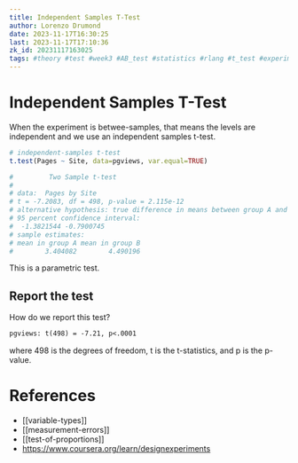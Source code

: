 ```yaml
---
title: Independent Samples T-Test
author: Lorenzo Drumond
date: 2023-11-17T16:30:25
last: 2023-11-17T17:10:36
zk_id: 20231117163025
tags: #theory #test #week3 #AB_test #statistics #rlang #t_test #experiment #coursera #design
---
```



# Independent Samples T-Test

When the experiment is betwee-samples, that means
the levels are independent and we use an independent
samples t-test.

```r
# independent-samples t-test
t.test(Pages ~ Site, data=pgviews, var.equal=TRUE)

#         Two Sample t-test
#
# data:  Pages by Site
# t = -7.2083, df = 498, p-value = 2.115e-12
# alternative hypothesis: true difference in means between group A and group B is not equal to 0
# 95 percent confidence interval:
#  -1.3821544 -0.7900745
# sample estimates:
# mean in group A mean in group B
#        3.404082        4.490196
```

This is a parametric test.

## Report the test
How do we report this test?

```latex
pgviews: t(498) = -7.21, p<.0001
```

where 498 is the degrees of freedom, t is the t-statistics, and p is the p-value.

# References
- [[variable-types]]
- [[measurement-errors]]
- [[test-of-proportions]]
- https://www.coursera.org/learn/designexperiments
